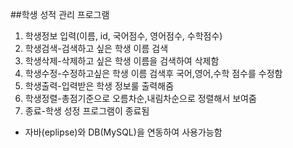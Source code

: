 ##학생 성적 관리 프로그램
1. 학생정보 입력(이름, id, 국어점수, 영어점수, 수학점수)
2. 학생검색-검색하고 싶은 학생 이름 검색
3. 학생삭제-삭제하고 싶은 학생 이름을 검색하여 삭제함
4. 학생수정-수정하고싶은 학생 이름 검색후 국어,영어,수학 점수를 수정함
5. 학생출력-입력받은 학생 정보룰 출력해줌
6. 학생정렬-총점기준으로 오름차순,내림차순으로 정렬해서 보여줌
7. 종료-학생 성정 프로그램이 종료됨

* 자바(eplipse)와 DB(MySQL)을 연동하여 사용가능함
